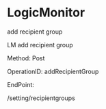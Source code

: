 #     LogicMonitor


add recipient group

LM add recipient group

Method: Post

OperationID: addRecipientGroup

EndPoint:

/setting/recipientgroups
